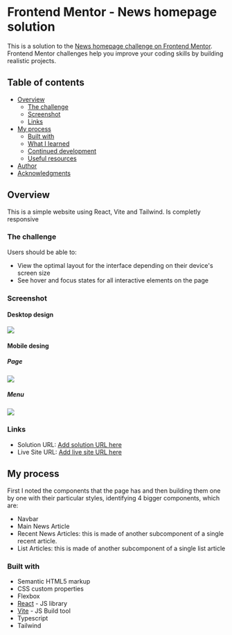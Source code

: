 # Frontend Mentor - News homepage solution

This is a solution to the [News homepage challenge on Frontend Mentor](https://www.frontendmentor.io/challenges/news-homepage-H6SWTa1MFl). Frontend Mentor challenges help you improve your coding skills by building realistic projects. 

## Table of contents

- [Overview](#overview)
  - [The challenge](#the-challenge)
  - [Screenshot](#screenshot)
  - [Links](#links)
- [My process](#my-process)
  - [Built with](#built-with)
  - [What I learned](#what-i-learned)
  - [Continued development](#continued-development)
  - [Useful resources](#useful-resources)
- [Author](#author)
- [Acknowledgments](#acknowledgments)


## Overview
This is a simple website using React, Vite and Tailwind. Is completly responsive

### The challenge

Users should be able to:

- View the optimal layout for the interface depending on their device's screen size
- See hover and focus states for all interactive elements on the page

### Screenshot

#### Desktop design
![](./desktop.png)

#### Mobile desing
##### Page
![](./mobile.png)
##### Menu
![](./mobile.menu.png)


### Links

- Solution URL: [Add solution URL here](https://your-solution-url.com)
- Live Site URL: [Add live site URL here](https://your-live-site-url.com)

## My process

First I noted the components that the page has and then building them one by one with their particular styles, identifying 4 bigger components, which are:
- Navbar
- Main News Article
- Recent News Articles: this is made of another subcomponent of a single recent article.
- List Articles: this is made of another subcomponent of a single list article

### Built with

- Semantic HTML5 markup
- CSS custom properties
- Flexbox
- [React](https://reactjs.org/) - JS library
- [Vite](https://vitejs.dev) - JS Build tool
- Typescript
- Tailwind



